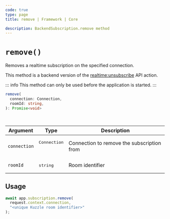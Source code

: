 ```yaml
---
code: true
type: page
title: remove | Framework | Core

description: BackendSubscription.remove method
---
```


# `remove()`

<SinceBadge version="auto-version" />

Removes a realtime subscription on the specified connection.

This method is a backend version of the [realtime:unsubscribe](/core/2/api/controllers/realtime/unsubscribe) API action.

::: info
This method can only be used before the application is started.
:::

```ts
remove(
  connection: Connection,
  roomId: string,
): Promise<void>
```

<br/>

| Argument     | Type                 | Description                                |
| ------------ | -------------------- | ------------------------------------------ |
| `connection` | <pre>Connection<pre> | Connection to remove the subscription from |
| `roomId`     | <pre>string</pre>    | Room identifier                            |

## Usage

```js
await app.subscription.remove(
  request.context.connection,
  "<unique Kuzzle room identifier>"
);
```
